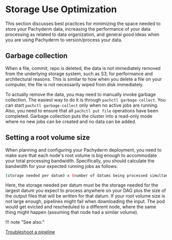 # Storage Use Optimization

This section discusses best practices for minimizing the
space needed to store your Pachyderm data, increasing
the performance of your data processing as related to
data organization, and general good ideas when you
are using Pachyderm to version/process your data.

## Garbage collection

When a file, commit, repo is deleted, the data is not immediately removed
from the underlying storage system, such as S3, for performance and
architectural reasons. This is similar to how when you delete a file
on your computer, the file is not necessarily wiped from disk immediately.

To actually remove the data, you may need to manually invoke garbage
collection. The easiest way to do it is through `pachctl garbage-collect`.
You can start `pachctl garbage-collect` only when no active jobs are
running. Also, you need to ensure that all `pachctl put file` operations
have been completed. Garbage collection puts the cluster into a read-only
mode where no new jobs can be created and no data can be added.

## Setting a root volume size

When planning and configuring your Pachyderm deployment, you need to
make sure that each node's root volume is big enough to accommodate
your total processing bandwidth. Specifically, you should calculate
the bandwidth for your expected running jobs as follows:

```bash
(storage needed per datum) x (number of datums being processed simultaneously) / (number of nodes)
```

Here, the storage needed per datum must be the storage needed for
the largest datum you expect to process anywhere on your DAG plus
the size of the output files that will be written for that datum.
If your root volume size is not large enough, pipelines might fail
when downloading the input. The pod would get evicted and
rescheduled to a different node, where the same thing might happen
(assuming that node had a similar volume).

!!! note "See also:"

   [Troubleshoot a pipeline](../troubleshooting/pipeline_troubleshooting.html#all-your-pods-jobs-get-evicted)
